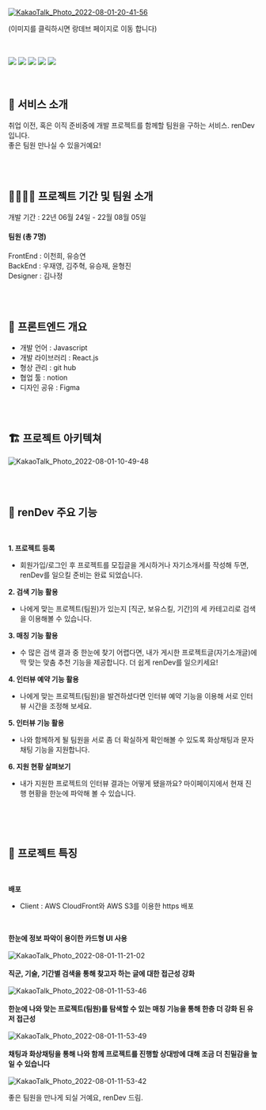 <a align="center" href="https://rendev99.com">![KakaoTalk_Photo_2022-08-01-20-41-56](https://user-images.githubusercontent.com/103410051/182140573-62a62e72-15f0-4ab4-8297-2f082b8af344.png)</a>
<br/>

<span> (이미지를 클릭하시면 랑데브 페이지로 이동 합니다)<span>
<br/>
<br/>
<br/>

<p>
<img src="https://img.shields.io/badge/React-61dafb?style=flat-square&logo=React&logoColor=303032"/>
<img src="https://img.shields.io/badge/Redux-764abc?style=flat-square&logo=Redux&logoColor=white"/>
<img src="https://img.shields.io/badge/JavaScript-F7DF1E?style=flat-square&logo=JavaScript&logoColor=303032"/>
<img src="https://img.shields.io/badge/styledcomponents-db7093?style=flat-square&logo=styledcomponents&logoColor=white"/>
<img src="https://img.shields.io/badge/AmazonAWS-569a31?style=flat-square&logo=AmazoneAWS&logoColor=303032"/>
</p>

<br/>

## 🚀 **서비스 소개**  
취업 이전, 혹은 이직 준비중에 개발 프로젝트를 함께할 팀원을 구하는 서비스. renDev 입니다.
<br/>
좋은 팀원 만나실 수 있을거예요!
 
<br/>
<br/>

## 👨‍🚀👩‍🚀 **프로젝트 기간 및 팀원 소개**

개발 기간 : 22년 06월 24일 - 22월 08월 05일 <br/>
#### 팀원 (총 7명) <br/> 
FrontEnd : 이천희, 유승연 <br/>
BackEnd : 우재영, 김주혁, 유승재, 윤형진 <br/>
Designer : 김나정<br/>

<br/>
<br/>

## 🌌 **프론트엔드 개요**

- 개발 언어 : Javascript<br/>
- 개발 라이브러리 : React.js<br/>
- 형상 관리 : git hub<br/>
- 협업 툴 : notion<br/>
- 디자인 공유 : Figma<br/>
 
<br/>
<br/>


## 🏗  **프로젝트 아키텍쳐**
![KakaoTalk_Photo_2022-08-01-10-49-48](https://user-images.githubusercontent.com/103410051/182057279-4ad66097-6fab-4499-adc0-ea3461014af7.png)


<br/>
<br/>
 

## 📝  **renDev 주요 기능**
<br/>

**1. 프로젝트 등록**     

 - 회원가입/로그인 후 프로젝트를 모집글을 게시하거나 자기소개서를 작성해 두면, renDev를 일으킬 준비는 완료 되었습니다.

**2. 검색 기능 활용**     

 - 나에게 맞는 프로젝트(팀원)가 있는지 [직군, 보유스킬, 기간]의 세 카테고리로 검색을 이용해볼 수 있습니다. 

**3. 매칭 기능 활용** 

 - 수 많은 검색 결과 중 한눈에 찾기 어렵다면, 내가 게시한 프로젝트글(자기소개글)에 딱 맞는 맞춤 추천 기능을 제공합니다. 더 쉽게 renDev를 일으키세요!

**4. 인터뷰 예약 기능 활용**      

 - 나에게 맞는 프로젝트(팀원)을 발견하셨다면 인터뷰 예약 기능을 이용해 서로 인터뷰 시간을 조정해 보세요.

**5. 인터뷰 기능 활용**

- 나와 함께하게 될 팀원을 서로 좀 더 확실하게 확인해볼 수 있도록 화상채팅과 문자 채팅 기능을 지원합니다.

**6. 지원 현황 살펴보기**      

 - 내가 지원한 프로젝트의 인터뷰 결과는 어떻게 됐을까요? 마이페이지에서 현재 진행 현황을 한눈에 파악해 볼 수 있습니다.
 
<br/>
<br/>
<br/>


## 🔧  **프로젝트 특징**
<br/>

**배포**
<br/>
- Client : AWS CloudFront와 AWS S3를 이용한 https 배포 
<br/>

**한눈에 정보 파악이 용이한 카드형 UI 사용**
<br/>
<br/>
![KakaoTalk_Photo_2022-08-01-11-21-02](https://user-images.githubusercontent.com/103410051/182060031-49634943-e727-471f-832b-0e5acd7af07b.png)
<br/>
<br/>
**직군, 기술, 기간별 검색을 통해 찾고자 하는 글에 대한 접근성 강화**
<br/>
<br/>
![KakaoTalk_Photo_2022-08-01-11-53-46](https://user-images.githubusercontent.com/103410051/182063128-0e49d72b-c550-4cdd-801c-8f4295283e10.png)
<br/>
<br/>
**한눈에 나와 맞는 프로젝트(팀원)를 탐색할 수 있는 매칭 기능을 통해 한층 더 강화 된 유저 접근성**
<br/>
<br/>
![KakaoTalk_Photo_2022-08-01-11-53-49](https://user-images.githubusercontent.com/103410051/182063125-6bb7ddce-d81e-42ae-9d58-75761863df98.png)
<br/>
<br/>
**채팅과 화상채팅을 통해 나와 함께 프로젝트를 진행할 상대방에 대해 조금 더 친밀감을 높일 수 있습니다**
<br/>
<br/>
![KakaoTalk_Photo_2022-08-01-11-53-42](https://user-images.githubusercontent.com/103410051/182063129-0c8d5757-42f6-4b0e-9e56-6cbd445162aa.png)




좋은 팀원을 만나게 되실 거예요, renDev 드림.

